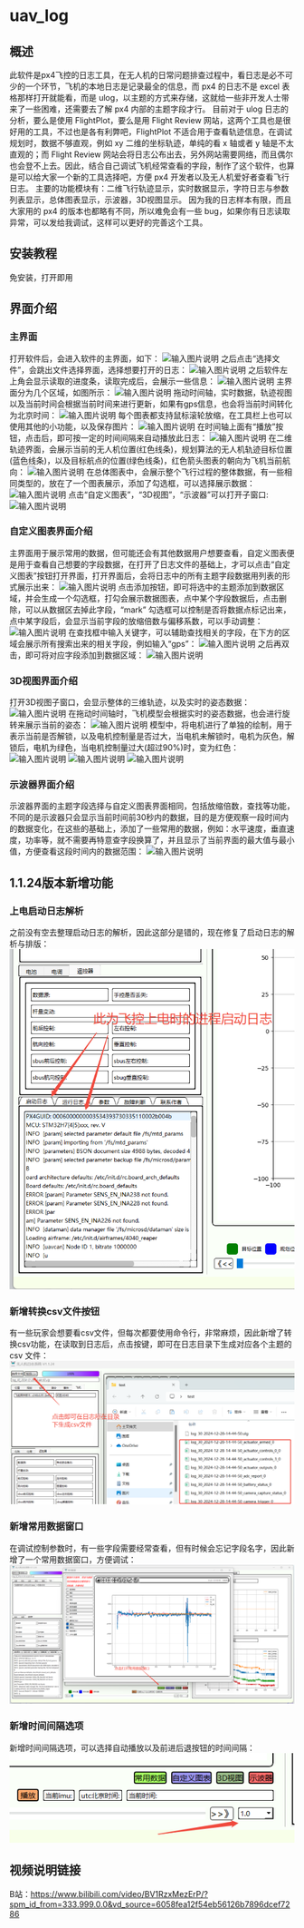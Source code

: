 # uav_log

## 概述
此软件是px4飞控的日志工具，在无人机的日常问题排查过程中，看日志是必不可少的一个环节，飞机的本地日志是记录最全的信息，而 px4 的日志不是 excel 表格那样打开就能看，而是 ulog，以主题的方式来存储，这就给一些非开发人士带来了一些困难，还需要去了解 px4 内部的主题字段才行。
目前对于 ulog 日志的分析，要么是使用 FlightPlot，要么是用 Flight Review 网站，这两个工具也是很好用的工具，不过也是各有利弊吧，FlightPlot 不适合用于查看轨迹信息，在调试规划时，数据不够直观，例如 xy 二维的坐标轨迹，单纯的看 x 轴或者 y 轴是不太直观的；而 Flight Review 网站会将日志公布出去，另外网站需要网络，而且偶尔也会登不上去。因此，结合自己调试飞机经常查看的字段，制作了这个软件，也算是可以给大家一个新的工具选择吧，方便 px4 开发者以及无人机爱好者查看飞行日志。
主要的功能模块有：二维飞行轨迹显示，实时数据显示，字符日志与参数列表显示，总体图表显示，示波器，3D视图显示。
因为我的日志样本有限，而且大家用的 px4 的版本也都略有不同，所以难免会有一些 bug，如果你有日志读取异常，可以发给我调试，这样可以更好的完善这个工具。

## 安装教程
免安装，打开即用

## 界面介绍
### 主界面
打开软件后，会进入软件的主界面，如下：
![输入图片说明](https://foruda.gitee.com/images/1727463588448898809/f3be5868_5196372.png "1.PNG")
之后点击“选择文件”，会跳出文件选择界面，选择想要打开的日志：
![输入图片说明](https://foruda.gitee.com/images/1727463785496317794/1215bf89_5196372.png "2.PNG")
之后软件左上角会显示读取的进度条，读取完成后，会展示一些信息：
![输入图片说明](https://foruda.gitee.com/images/1727463814461652036/2d248d66_5196372.png "3.PNG")
主界面分为几个区域，如图所示：
![输入图片说明](https://foruda.gitee.com/images/1727463839946623685/be60ddb8_5196372.png "4.PNG")
拖动时间轴，实时数据，轨迹视图以及当前时间会根据当前时间来进行更新，如果有gps信息，也会将当前时间转化为北京时间：
![输入图片说明](https://foruda.gitee.com/images/1727463866145741555/ba58f1e8_5196372.png "5.PNG")
每个图表都支持鼠标滚轮放缩，在工具栏上也可以使用其他的小功能，以及保存图片：
![输入图片说明](https://foruda.gitee.com/images/1727463887350395624/6b7bb18a_5196372.png "6.PNG")
在时间轴上面有“播放”按钮，点击后，即可按一定的时间间隔来自动播放此日志：
![输入图片说明](https://foruda.gitee.com/images/1727463915901617125/c0f1d345_5196372.png "7.PNG")
在二维轨迹界面，会展示当前的无人机位置(红色线条)，规划算法的无人机轨迹目标位置(蓝色线条)，以及目标航点的位置(绿色线条)，红色箭头图表的朝向为飞机当前航向：
![输入图片说明](https://foruda.gitee.com/images/1727463941896229075/aa95eae6_5196372.png "8.PNG")
在总体图表中，会展示整个飞行过程的整体数据，有一些相同类型的，放在了一个图表展示，添加了勾选框，可以选择展示数据：
![输入图片说明](https://foruda.gitee.com/images/1727463964666269678/193552ca_5196372.png "9.PNG")
点击“自定义图表”，“3D视图”，“示波器”可以打开子窗口:
![输入图片说明](https://foruda.gitee.com/images/1727464033715936764/47cd104b_5196372.png "10.PNG")

### 自定义图表界面介绍
主界面用于展示常用的数据，但可能还会有其他数据用户想要查看，自定义图表便是用于查看自己想要的字段数据，在打开了日志文件的基础上，才可以点击“自定义图表”按钮打开界面，打开界面后，会将日志中的所有主题字段数据用列表的形式展示出来：
![输入图片说明](https://foruda.gitee.com/images/1727464075389592092/1335c09f_5196372.png "11.PNG")
点击添加按钮，即可将选中的主题添加到数据区域，并会生成一个勾选框，打勾会展示数据图表，点中某个字段数据后，点击删除，可以从数据区去掉此字段，“mark” 勾选框可以控制是否将数据点标记出来，点中某字段后，会显示当前字段的放缩倍数与偏移系数，可以手动调整：
![输入图片说明](https://foruda.gitee.com/images/1727464102176927272/621763c3_5196372.png "12.PNG")
在查找框中输入关键字，可以辅助查找相关的字段，在下方的区域会展示所有搜索出来的相关字段，例如输入“gps”：
![输入图片说明](https://foruda.gitee.com/images/1727464127516399500/c72a80b5_5196372.png "13.PNG")
之后再双击，即可将对应字段添加到数据区域：
![输入图片说明](https://foruda.gitee.com/images/1727464151107475056/fe87b43e_5196372.png "14.PNG")

### 3D视图界面介绍
打开3D视图子窗口，会显示整体的三维轨迹，以及实时的姿态数据：
![输入图片说明](https://foruda.gitee.com/images/1727464194099012827/9332bc1e_5196372.png "15.PNG")
在拖动时间轴时，飞机模型会根据实时的姿态数据，也会进行旋转来展示当前的姿态：
![输入图片说明](https://foruda.gitee.com/images/1727464222609471275/0bb1c549_5196372.png "16.PNG")
模型中，将电机进行了单独的绘制，用于表示当前是否解锁，以及电机控制量是否过大，当电机未解锁时，电机为灰色，解锁后，电机为绿色，当电机控制量过大(超过90%)时，变为红色：
![输入图片说明](https://foruda.gitee.com/images/1727464251077458878/c6807faf_5196372.png "17.PNG")
![输入图片说明](https://foruda.gitee.com/images/1727464272844442913/dc2dc5df_5196372.png "18.PNG")
![输入图片说明](https://foruda.gitee.com/images/1727464287371765267/951ab5aa_5196372.png "19.PNG")

### 示波器界面介绍
示波器界面的主题字段选择与自定义图表界面相同，包括放缩倍数，查找等功能，不同的是示波器只会显示当前时间前30秒内的数据，目的是方便观察一段时间内的数据变化，在这些的基础上，添加了一些常用的数据，例如：水平速度，垂直速度，功率等，就不需要再特意查字段换算了，并且显示了当前界面的最大值与最小值，方便查看这段时间内的数据范围：
![输入图片说明](https://foruda.gitee.com/images/1727464321162878409/2d492a17_5196372.png "20.PNG")

## 1.1.24版本新增功能
### 上电启动日志解析
之前没有空去整理启动日志的解析，因此这部分是错的，现在修复了启动日志的解析与排版：
![输入图片说明](1.png)

### 新增转换csv文件按钮
有一些玩家会想要看csv文件，但每次都要使用命令行，非常麻烦，因此新增了转换csv功能，在读取到日志后，点击按键，即可在日志目录下生成对应各个主题的 csv 文件：
![输入图片说明](3.png)

### 新增常用数据窗口
在调试控制参数时，有一些字段需要经常查看，但有时候会忘记字段名字，因此新增了一个常用数据窗口，方便调试：
![输入图片说明](2.png)

### 新增时间间隔选项
新增时间间隔选项，可以选择自动播放以及前进后退按钮的时间间隔：
![输入图片说明](4.png)

## 视频说明链接
B站：https://www.bilibili.com/video/BV1RzxMezErP/?spm_id_from=333.999.0.0&vd_source=6058fea12f54eb56126b7896dcef7286
